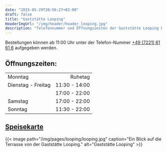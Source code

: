 ```yaml
---
date: "2015-05-29T20:56:27+02:00"
draft: false
title: "Gaststätte Looping"
HeaderImgUrl: "/img/header/header_looping.jpg"
description: "Telefonnummer und Öffnungszeiten der Gaststätte Looping beim Flugplatz Baden-Oos (neben dem Aero-Club Baden-Baden e.V.)."
---
```


Bestellungen können ab 11:00 Uhr unter der Telefon-Nummer [+49 (7221) 61 61 6](tel:+49722161616) aufgegeben werden.

Öffnungszeiten:
---------------
|                     |               |
| :-------------------| -------------:|
| Monntag             | Ruhetag       |
| Dienstag - Freitag  | 11:30 - 14:00 |
|                     | 17:00 - 22:00 |
| Samstag             | 17:00 - 22:00 |
| Sonntag             | 11:30 - 22:00 |


<a href="/img/pages/looping/Speisekarte.pdf">Speisekarte</a>
--------------------


{{< image path="/img/pages/looping/looping.jpg" caption="Ein Blick auf die Terrasse von der Gaststätte Looping." alt="Gaststätte Looping" >}}

